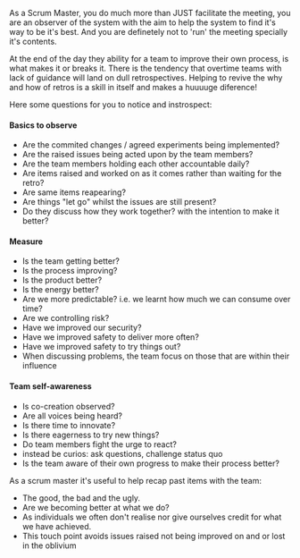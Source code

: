 As a Scrum Master, you do much more than JUST facilitate the meeting, you are an observer of the system with the aim to help the system to find it's way to be it's best. 
And you are definetely not to 'run' the meeting specially it's contents.

At the end of the day they ability for a team to improve their own process, is what makes it or breaks it. 
There is the tendency that overtime teams with lack of guidance will land on dull retrospectives. Helping to revive the why and how of retros is a skill in itself and makes a huuuuge diference! 

Here some questions for you to notice and instrospect:

#### Basics to observe
* Are the commited changes / agreed experiments being implemented?
* Are the raised issues being acted upon by the team members?
* Are the team members holding each other accountable daily?
* Are items raised and worked on as it comes rather than waiting for the retro?
* Are same items reapearing?
* Are things "let go" whilst the issues are still present?
* Do they discuss how they work together? with the intention to make it better?

#### Measure
* Is the team getting better?
* Is the process improving?
* Is the product better?
* Is the energy better?
* Are we more predictable? i.e. we learnt how much we can consume over time?
* Are we controlling risk?
* Have we improved our security?
* Have we improved safety to deliver more often?
* Have we improved safety to try things out?
* When discussing problems, the team focus on those that are within their influence

#### Team self-awareness
* Is co-creation observed?
* Are all voices being heard?
* Is there time to innovate?
* Is there eagerness to try new things?
* Do team members fight the urge to react? 
* instead be curios: ask questions, challenge status quo
* Is the team aware of their own progress to make their process better?

As a scrum master it's useful to help recap past items with the team: 
* The good, the bad and the ugly.
* Are we becoming better at what we do?
* As individuals we often don't realise nor give ourselves credit for what we have achieved.
* This touch point avoids issues raised not being improved on and or lost in the oblivium 
